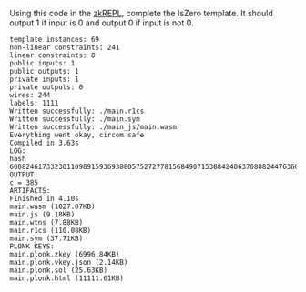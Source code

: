 Using this code in the [zkREPL](https://zkrepl.dev/), complete the IsZero template. It should output 1 if input is 0 and output 0 if input is not 0.


```
template instances: 69
non-linear constraints: 241
linear constraints: 0
public inputs: 1
public outputs: 1
private inputs: 1
private outputs: 0
wires: 244
labels: 1111
Written successfully: ./main.r1cs
Written successfully: ./main.sym
Written successfully: ./main_js/main.wasm
Everything went okay, circom safe
Compiled in 3.63s
LOG: 
hash 6008246173323011098915936938805752727781568490715388424063708882447636047656
OUTPUT: 
c = 385
ARTIFACTS: 
Finished in 4.10s
main.wasm (1027.07KB)
main.js (9.18KB)
main.wtns (7.88KB)
main.r1cs (110.08KB)
main.sym (37.71KB)
PLONK KEYS: 
main.plonk.zkey (6996.84KB)
main.plonk.vkey.json (2.14KB)
main.plonk.sol (25.63KB)
main.plonk.html (11111.61KB)
```

